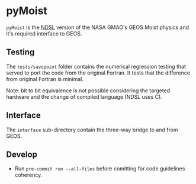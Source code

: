 # pyMoist

`pyMoist` is the [NDSL](https://github.com/NOAA-GFDL/NDSL) version of the NASA GMAO's GEOS Moist physics and it's required interface to GEOS.

## Testing

The `tests/savepoint` folder contains the numerical regression testing that served to port the code from the original Fortran. It tests that the difference from original Fortran is minimal.

Note: bit to bit equivalence is not possible considering the targeted hardware and the change of compiled language (NDSL uses C).

## Interface

The `interface` sub-directory contain the three-way bridge to and from GEOS.

## Develop

- Run `pre-commit run --all-files` before comitting for code guidelines coherency.